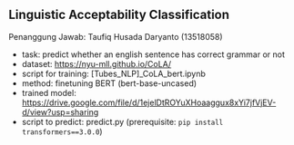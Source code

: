 ## Linguistic Acceptability Classification
Penanggung Jawab: Taufiq Husada Daryanto (13518058)
- task: predict whether an english sentence has correct grammar or not
- dataset: https://nyu-mll.github.io/CoLA/
- script for training: [Tubes_NLP]_CoLA_bert.ipynb
- method: finetuning BERT (bert-base-uncased)
- trained model: https://drive.google.com/file/d/1ejelDtROYuXHoaaggux8xYi7jfVjEV-d/view?usp=sharing
- script to predict: predict.py (prerequisite: `pip install transformers==3.0.0`)

